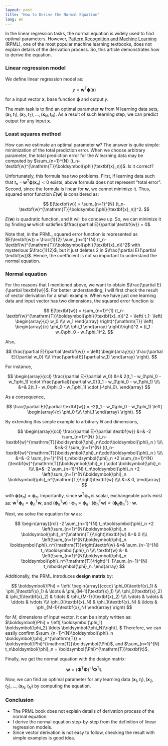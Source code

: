 ```yaml
---
layout: post
title: "How to Derive the Normal Equation"
lang: en
---
```


In the linear regression tasks, the normal equation is widely used to find optimal parameters. However, [Pattern Recognition and Machine Learning](http://www.springer.com/gp/book/9780387310732) (RPML), one of the most popular machine learning textbooks, does not explain details of the derivation process. So, this article demonstrates how to derive the equation.

### Linear regression model

We define linear regression model as:

$$
y = \textbf{w}^{\mathrm{T}}\boldsymbol{\phi}(\textbf{x})
$$

for a input vector $\textbf{x}$, base function $\boldsymbol{\phi}$ and output $y$.

The main task is to find an optimal parameter $\textbf{w}$ from $N$ learning data sets, $(\textbf{x}_1, t_1), (\textbf{x}_2, t_2), \ldots, (\textbf{x}_N, t_N)$. As a result of such learning step, we can predict output for any input $\textbf{x}$.

### Least squares method

How can we estimate an optimal parameter $\textbf{w}$? The answer is quite simple: minimization of the total prediction error. When we choose arbitrary parameter, the total prediction error for the $N$ learning data may be computed by $\sum_{n=1}^{N} (t_n-\textbf{w}^{\mathrm{T}}\boldsymbol{\phi}(\textbf{x}_n))$. Is it correct?

Unfortunately, this formula has two problems. First, if learning data such that $t_n-\textbf{w}^{\mathrm{T}}\boldsymbol{\phi}(\textbf{x}_n)< 0$ exists, above formula does not represent "total error". Second, since the formula is linear for $\textbf{w}$, we cannot minimize it. Thus, squared error function $E(\textbf{w})$ is considered as:

$$
E(\textbf{w}) = \sum_{n=1}^{N} (t_n-\textbf{w}^{\mathrm{T}}\boldsymbol{\phi}(\textbf{x}_n))^2.
$$

$E(\textbf{w})$ is quadratic function, and it will be concave up. So, we can minimize it by finding $\textbf{w}$ which satisfies $\frac{\partial E}{\partial \textbf{w}} = 0$.

Note that, in the PRML, squared error function is represented as $E(\textbf{w}) = \frac{1}{2} \sum_{n=1}^{N} (t_n-\textbf{w}^{\mathrm{T}}\boldsymbol{\phi}(\textbf{x}_n))^2$ with mysterious $\frac{1}{2}$, but it just deletes $2$ in $\frac{\partial E}{\partial \textbf{w}}$. Hence, the coefficient is not so important to understand the normal equation.

### Normal equation

For the reasons that I mentioned above, we want to obtain $\frac{\partial E}{\partial \textbf{w}}$. For better understanding, I will first check the result of vector derivation for a small example. When we have just one learning data and input vector has two dimensions, the squared error function is:

$$
E(\textbf{w}) = \sum_{n=1}^{1} (t_n-\textbf{w}^{\mathrm{T}}\boldsymbol{\phi}(\textbf{x}_n))^2
= \left( t_1- \left(
    \begin{array}{c}
      w_0 \\\\
      w_1
    \end{array}
  \right)^{\mathrm{T}}
  \left(
    \begin{array}{c}
      \phi_0 \\\\
      \phi_1
    \end{array}
  \right)\right)^2
= (t_1 - w_0\phi_0 - w_1\phi_1)^2.
$$

Also,

$$
\frac{\partial E}{\partial \textbf{w}}
= \left(
    \begin{array}{c}
      \frac{\partial E}{\partial w_0} \\\\
      \frac{\partial E}{\partial w_1}
    \end{array}
  \right).
$$

For instance,

$$
\begin{array}{ccl}
\frac{\partial E}{\partial w_0} &=& 2(t_1 - w_0\phi_0 - w_1\phi_1) \cdot \frac{\partial}{\partial w_0}(t_1 - w_0\phi_0 - w_1\phi_1) \\\\
&=& 2(t_1 - w_0\phi_0 - w_1\phi_1) \cdot (-\phi_0).
\end{array}
$$

As a consequence,

$$
\frac{\partial E}{\partial \textbf{w}}
= -2(t_1 - w_0\phi_0 - w_1\phi_1) \left(
    \begin{array}{c}
      \phi_0 \\\\
      \phi_1
    \end{array}
  \right).
$$

By extending this simple example to arbitrary $N$ and dimensions,

$$
\begin{array}{ccl}
\frac{\partial E}{\partial \textbf{w}}
&=& -2 \sum_{n=1}^{N} ((t_n-\textbf{w}^{\mathrm{T}}\boldsymbol{\phi}_n)\cdot\boldsymbol{\phi}_n ) \\\\
&=&-2 \sum_{n=1}^{N} ((t_n-\textbf{w}^{\mathrm{T}}\boldsymbol{\phi}_n)\cdot\boldsymbol{\phi}_n ) \\\\
&=& -2 \sum_{n=1}^{N} t_n\boldsymbol{\phi}_n +2 \sum_{n=1}^{N}(\textbf{w}^{\mathrm{T}}\boldsymbol{\phi}_n ) \cdot \boldsymbol{\phi}_n \\\\
&=& -2 \sum_{n=1}^{N} t_n\boldsymbol{\phi}_n +2 \left(\sum_{n=1}^{N}\boldsymbol{\phi}_n \boldsymbol{\phi}_n^{\mathrm{T}}\right)\textbf{w} \\\\
&=& 0,
\end{array}
$$

with $\boldsymbol{\phi}(\textbf{x}_n)=\boldsymbol{\phi}_n$. Importantly, since $\textbf{w}^{\mathrm{T}}\boldsymbol{\phi}_n$ is scalar, exchangeable parts exist as: $\textbf{w}^{\mathrm{T}}\boldsymbol{\phi}_n = \boldsymbol{\phi}_n^{\mathrm{T}}\textbf{w}$, and $(\boldsymbol{\phi}_n^{\mathrm{T}}\textbf{w})\cdot\boldsymbol{\phi}_n = \boldsymbol{\phi}_n \cdot (\boldsymbol{\phi}_n^{\mathrm{T}}\textbf{w}) = (\boldsymbol{\phi}_n\boldsymbol{\phi}_n^{\mathrm{T}})\cdot\textbf{w}$.

Next, we solve the equation for $\textbf{w}$ as:

$$
\begin{array}{rcl}
-2 \sum_{n=1}^{N} t_n\boldsymbol{\phi}_n +2 \left(\sum_{n=1}^{N}\boldsymbol{\phi}_n \boldsymbol{\phi}_n^{\mathrm{T}}\right)\textbf{w} &=& 0 \\\\
\left(\sum_{n=1}^{N}\boldsymbol{\phi}_n \boldsymbol{\phi}_n^{\mathrm{T}}\right)\textbf{w} &=& \sum_{n=1}^{N} t_n\boldsymbol{\phi}_n \\\\
\textbf{w} &=& \left(\sum_{n=1}^{N}\boldsymbol{\phi}_n \boldsymbol{\phi}_n^{\mathrm{T}}\right)^{-1}\sum_{n=1}^{N} t_n\boldsymbol{\phi}_n.
\end{array}
$$

Additionally, the PRML introduces __design matrix__ by:

$$
\boldsymbol{\Phi} = \left(
    \begin{array}{cccc}
      \phi_0(\textbf{x}_1) & \phi_1(\textbf{x}_1) & \ldots & \phi_{M-1}(\textbf{x}_1) \\\\
      \phi_0(\textbf{x}_2) & \phi_1(\textbf{x}_2) & \ldots & \phi_{M-1}(\textbf{x}_2) \\\\
      \vdots & \vdots & \ddots & \vdots \\\\
      \phi_0(\textbf{x}_N) & \phi_1(\textbf{x}_N) & \ldots & \phi_{M-1}(\textbf{x}_N)
     \end{array}
  \right)
$$

for $M$, dimensions of input vector. It can be simply written as:
$\boldsymbol{\Phi} = \left[
\boldsymbol{\phi_1} \
\boldsymbol{\phi_2}
\ldots
\boldsymbol{\phi_N}\right].
$ Therefore, we can easily confirm $\sum_{n=1}^{N}\boldsymbol{\phi}_n \boldsymbol{\phi}_n^{\mathrm{T}} = \boldsymbol{\Phi}^{\mathrm{T}}\boldsymbol{\Phi}$, and $\sum_{n=1}^{N} t_n\boldsymbol{\phi}_n = \boldsymbol{\Phi}^{\mathrm{T}}\textbf{t}$.

Finally, we get the normal equation with the design matrix:

$$
\textbf{w} = (\boldsymbol{\Phi}^{\mathrm{T}}\boldsymbol{\Phi})^{-1}\boldsymbol{\Phi}^{\mathrm{T}}\textbf{t}.
$$

Now, we can find an optimal parameter for any learning data $(\textbf{x}_1, t_1), (\textbf{x}_2, t_2), \dots, (\textbf{x}_N, t_N)$ by computing the equation.

### Conclusion

- The PRML book does not explain details of derivation process of the normal equation.
- I derive the normal equation step-by-step from the definition of linear regression models.
- Since vector derivation is not easy to follow, checking the result with simple examples is good idea.
